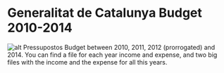 Generalitat de Catalunya Budget 2010-2014
==============================

![alt Pressupostos](http://transparencia.gencat.cat/img/banner_pressupostos2014.jpg)
Budget between 2010, 2011, 2012 (prorrogated) and 2014. You can find a file for each year income and expense, and two big files with the income and the expense for all this years.
